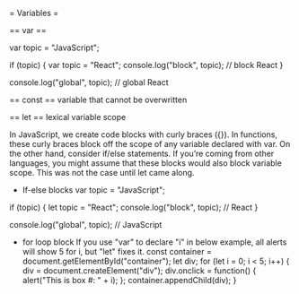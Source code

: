 = Variables =

== var ==

var topic = "JavaScript";

if (topic) {
  var topic = "React";
  console.log("block", topic); // block React
}

console.log("global", topic); // global React


== const ==
variable that cannot be overwritten


== let ==
lexical variable scope

In JavaScript, we create code blocks with curly braces ({}). In functions, these curly braces block off the scope of any variable declared with var. On the other hand, consider if/else statements. If you’re coming from other languages, you might assume that these blocks would also block variable scope. This was not the case until let came along.

- If-else blocks
var topic = "JavaScript";

if (topic) {
  let topic = "React";
  console.log("block", topic); // React
}

console.log("global", topic); // JavaScript

- for loop block
If you use "var" to declare "i" in below example, all alerts will show 5 for i, but "let" fixes it.
const container = document.getElementById("container");
let div;
for (let i = 0; i < 5; i++) {
  div = document.createElement("div");
  div.onclick = function() {
    alert("This is box #: " + i);
  };
  container.appendChild(div);
}
